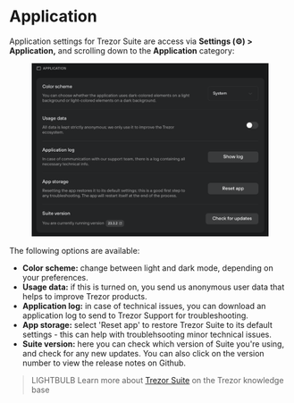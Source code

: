 # Application

Application settings for Trezor Suite are access via **Settings (⚙️) > Application,** and scrolling down to the **Application** category:

<figure><img src="../../../.gitbook/assets/Application.png" alt=""><figcaption></figcaption></figure>

The following options are available:

* **Color scheme:** change between light and dark mode, depending on your preferences.
* **Usage data:** if this is turned on, you send us anonymous user data that helps to improve Trezor products.
* **Application log:** in case of technical issues, you can download an application log to send to Trezor Support for troubleshooting.
* **App storage:** select 'Reset app' to restore Trezor Suite to its default settings - this can help with troublehsooting minor technical issues.
* **Suite version:** here you can check which version of Suite you're using, and check for any new updates. You can also click on the version number to view the release notes on Github.

> LIGHTBULB Learn more about [Trezor Suite](https://trezor.io/learn/a/trezor-suite-app-settings) on the Trezor knowledge base
